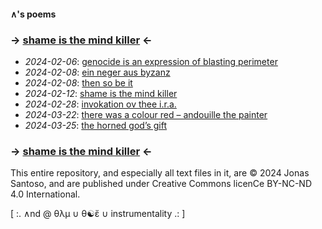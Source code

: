 #### ∧'s poems

### → [shame is the mind killer](00-shame_is_the_mind_killer__20240212.txt) ← ###

- *2024-02-06*: [genocide is an expression of blasting perimeter](genocide_is_an_expression_of_blasting_perimeter__20240206.txt)
- *2024-02-08*: [ein neger aus byzanz](ein_neger_aus_byzanz__20240208.txt)
- *2024-02-08*: [then so be it](then_so_be_it__20240208.txt)
- *2024-02-12*: [shame is the mind killer](00-shame_is_the_mind_killer__20240212.txt)
- *2024-02-28*: [invokation ov thee i.r.a.](invokation_ov_thee_ira__20240228.txt)
- *2024-03-22*: [there was a colour red – andouille the painter](there_was_a_colour_red__andouille_the_painter__20240322.txt)
- *2024-03-25*: [the horned god’s gift](the_horned_god’s_gift__20240325.txt)

### → [shame is the mind killer](00-shame_is_the_mind_killer__20240212.txt) ← ###

This entire repository, and especially all text files in it, are © 2024 Jonas Santoso, and are published under Creative Commons licenCe BY-NC-ND 4.0 International.

\[ :. ∧nd @ θλμ ∪ θ☯ἔ ∪ instrumentality .: \]
